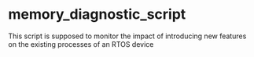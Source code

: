 # memory_diagnostic_script
This script is supposed to monitor the impact of introducing new features on the existing processes of an RTOS device
